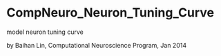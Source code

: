 # CompNeuro_Neuron_Tuning_Curve
model neuron tuning curve

by Baihan Lin, Computational Neuroscience Program, Jan 2014
